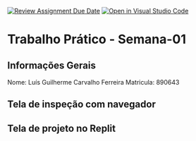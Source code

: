 [![Review Assignment Due Date](https://classroom.github.com/assets/deadline-readme-button-22041afd0340ce965d47ae6ef1cefeee28c7c493a6346c4f15d667ab976d596c.svg)](https://classroom.github.com/a/fWV9gbnp)
[![Open in Visual Studio Code](https://classroom.github.com/assets/open-in-vscode-2e0aaae1b6195c2367325f4f02e2d04e9abb55f0b24a779b69b11b9e10269abc.svg)](https://classroom.github.com/online_ide?assignment_repo_id=18222097&assignment_repo_type=AssignmentRepo)
# Trabalho Prático - Semana-01

## Informações Gerais
Nome: Luís Guilherme Carvalho Ferreira 
Matricula: 890643

## Tela de inspeção com navegador


## Tela de projeto no Replit

